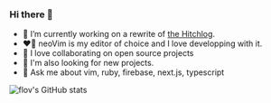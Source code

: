 ### Hi there 👋

- 🔭 I’m currently working on a rewrite of [the Hitchlog](https://github.com/flov/hitchlog-nextjs).
- ❤️‍🔥 neoVim is my editor of choice and I love developping with it.
- 👯 I love collaborating on open source projects
- 🤝 I'm also looking for new projects.
- 💬 Ask me about vim, ruby, firebase, next.js, typescript

![flov's GitHub stats](https://github-readme-stats.vercel.app/api?username=flov&show_icons=true)

